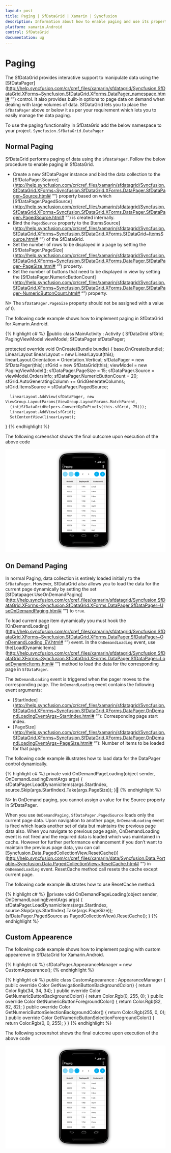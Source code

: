 ```yaml
---
layout: post
title: Paging | SfDataGrid | Xamarin | Syncfusion
description: Information about how to enable paging and use its properties
platform: xamarin.Android
control: SfDataGrid
documentation: ug
---
```


# Paging

The SfDataGrid provides interactive support to manipulate data using the [SfDataPager](http://help.syncfusion.com/cr/cref_files/xamarin/sfdatagrid/Syncfusion.SfDataGrid.XForms~Syncfusion.SfDataGrid.XForms.DataPager_namespace.html# “”) control. It also provides built-in options to page data on demand when dealing with large volumes of data. SfDataGrid lets you to place the `SfDataPager` above or below it as per your requirement which lets you to easily manage the data paging.

To use the paging functionality in SfDataGrid add the below namespace to your project.
`Syncfusion.SfDataGrid.DataPager`

## Normal Paging

SfDataGrid performs paging of data using the `SfDataPager`. Follow the below procedure to enable paging in SfDataGrid.

* Create a new SfDataPager instance and bind the data collection to the [SfDataPager.Source](http://help.syncfusion.com/cr/cref_files/xamarin/sfdatagrid/Syncfusion.SfDataGrid.XForms~Syncfusion.SfDataGrid.XForms.DataPager.SfDataPager~Source.html# “”) property based on which [SfDataPager.PagedSource](http://help.syncfusion.com/cr/cref_files/xamarin/sfdatagrid/Syncfusion.SfDataGrid.XForms~Syncfusion.SfDataGrid.XForms.DataPager.SfDataPager~PagedSource.html# “”) is created internally. 
* Bind the `PagedSource` property to the [ItemsSource](http://help.syncfusion.com/cr/cref_files/xamarin/sfdatagrid/Syncfusion.SfDataGrid.XForms~Syncfusion.SfDataGrid.XForms.SfDataGrid~ItemsSource.html# “”) of the SfDataGrid. 
* Set the number of rows to be displayed in a page by setting the [SfDataPager.PageSize](http://help.syncfusion.com/cr/cref_files/xamarin/sfdatagrid/Syncfusion.SfDataGrid.XForms~Syncfusion.SfDataGrid.XForms.DataPager.SfDataPager~PageSize.html# “”) property.
* Set the number of buttons that need to be displayed in view by setting the [SfDataPager.NumericButtonCount](http://help.syncfusion.com/cr/cref_files/xamarin/sfdatagrid/Syncfusion.SfDataGrid.XForms~Syncfusion.SfDataGrid.XForms.DataPager.SfDataPager~NumericButtonCount.html# “”) property.

N> The `SfDataPager.PageSize` property should not be assigned with a value of 0.

The following code example shows how to implement paging in SfDataGrid for Xamarin.Android.

{% highlight c# %}
public class MainActivity : Activity
{
   SfDataGrid sfGrid;
   PagingViewModel viewModel;
   SfDataPager sfDataPager;
  
   protected override void OnCreate(Bundle bundle)
   {
      base.OnCreate(bundle);
      LinearLayout linearLayout = new LinearLayout(this);
      linearLayout.Orientation = Orientation.Vertical;
      sfDataPager = new SfDataPager(this);
      sfGrid = new SfDataGrid(this);
      viewModel = new PagingViewModel();
      sfDataPager.PageSize = 15;
      sfDataPager.Source =  viewModel.OrdersInfo;
      sfDataPager.NumericButtonCount = 20;
      sfGrid.AutoGeneratingColumn += GridGenerateColumns;
      sfGrid.ItemsSource = sfDataPager.PagedSource;

      linearLayout.AddView(sfDataPager, new ViewGroup.LayoutParams(ViewGroup.LayoutParams.MatchParent,    
      (int)SfDataGridHelpers.ConvertDpToPixels(this.sfGrid, 75)));
      linearLayout.AddView(sfGrid);
      SetContentView(linearLayout);
}
{% endhighlight %}

The following screenshot shows the final outcome upon execution of the above code 

![](SfDataGrid_images/Paging.png)


## On Demand Paging	
In normal Paging, data collection is entirely loaded initially to the `SfDataPager`. However, SfDataGrid also allows you to load the data for the current page dynamically by setting the set [SfDatapager.UseOnDemandPaging](http://help.syncfusion.com/cr/cref_files/xamarin/sfdatagrid/Syncfusion.SfDataGrid.XForms~Syncfusion.SfDataGrid.XForms.DataPager.SfDataPager~UseOnDemandPaging.html# “”) to `true`.

To load current page item dynamically you must hook the [OnDemandLoading](http://help.syncfusion.com/cr/cref_files/xamarin/sfdatagrid/Syncfusion.SfDataGrid.XForms~Syncfusion.SfDataGrid.XForms.DataPager.SfDataPager~OnDemandLoading_EV.html# “”) event. In the `OnDemandLoading` event, use the[LoadDynamicItems](http://help.syncfusion.com/cr/cref_files/xamarin/sfdatagrid/Syncfusion.SfDataGrid.XForms~Syncfusion.SfDataGrid.XForms.DataPager.SfDataPager~LoadDynamicItems.html# “”) method to load the data for the corresponding page in `SfDataPager`.

The `OnDemandLoading` event is triggered when the pager moves to the corresponding page. The `OnDemandLoading` event contains the following event arguments:

* [StartIndex](http://help.syncfusion.com/cr/cref_files/xamarin/sfdatagrid/Syncfusion.SfDataGrid.XForms~Syncfusion.SfDataGrid.XForms.DataPager.OnDemandLoadingEventArgs~StartIndex.html# “”): Corresponding page start index.
* [PageSize](http://help.syncfusion.com/cr/cref_files/xamarin/sfdatagrid/Syncfusion.SfDataGrid.XForms~Syncfusion.SfDataGrid.XForms.DataPager.OnDemandLoadingEventArgs~PageSize.html# “”): Number of items to be loaded for that page.

The following code example illustrates how to load data for the DataPager control dynamically.

{% highlight c# %}
private void OnDemandPageLoading(object sender, OnDemandLoadingEventArgs args)
{
   sfDataPager.LoadDynamicItems(args.StartIndex, source.Skip(args.StartIndex).Take(args.PageSize));
}
{% endhighlight %}

N> In OnDemand paging, you cannot assign a value for the Source property in SfDataPager.

When you use `OnDemandPaging`, `SfDataPager.PagedSource` loads only the current page data. Upon navigation to another page, `OnDemandLoading` event is fired which loads another set of data but maintains the previous page data also. When you navigate to previous page again, OnDemandLoading event is not fired and the required data is loaded which was maintained in cache. However for further performance enhancement if you don’t want to maintain the previous page data, you can call [Syncfusion.Data.PagedCollectionView.ResetCache()](http://help.syncfusion.com/cr/cref_files/xamarin/data/Syncfusion.Data.Portable~Syncfusion.Data.PagedCollectionView~ResetCache.html# “”) in `OnDemandLoading` event. ResetCache method call resets the cache except current page.

The following code example illustrates how to use ResetCache method:

{% highlight c# %}
private void OnDemandPageLoading(object sender, OnDemandLoadingEventArgs args)
{
  sfDataPager.LoadDynamicItems(args.StartIndex, source.Skip(args.StartIndex).Take(args.PageSize));
  (sfDataPager.PagedSource as PagedCollectionView).ResetCache();
}
{% endhighlight %}

## Custom Appearence

The following code example shows how to implement paging with custom appearenve in SfDataGrid for Xamarin.Android.

{% highlight c# %}
sfDataPager.AppearanceManager = new CustomAppearance();
{% endhighlight %}

{% highlight c# %}
public class CustomAppearance : AppearanceManager
{
    public override Color GetNavigationButtonBackgroundColor()
    {
        return Color.Rgb(34, 34, 34);
    }
    public override Color GetNumericButtonBackgroundColor()
    {
        return Color.Rgb(0, 255, 0);
    }
    public override Color GetNumericButtonForegroundColor()
    {
        return Color.Rgb(82, 82, 82);
    }
    public override Color GetNumericButtonSelectionBackgroundColor()
    {
        return Color.Rgb(255, 0, 0);
    }
    public override Color GetNumericButtonSelectionForegroundColor()
    {
        return Color.Rgb(0, 0, 255);
    }
}
{% endhighlight %}

The following screenshot shows the final outcome upon execution of the above code 

![](SfDataGrid_images/Paging.png)
